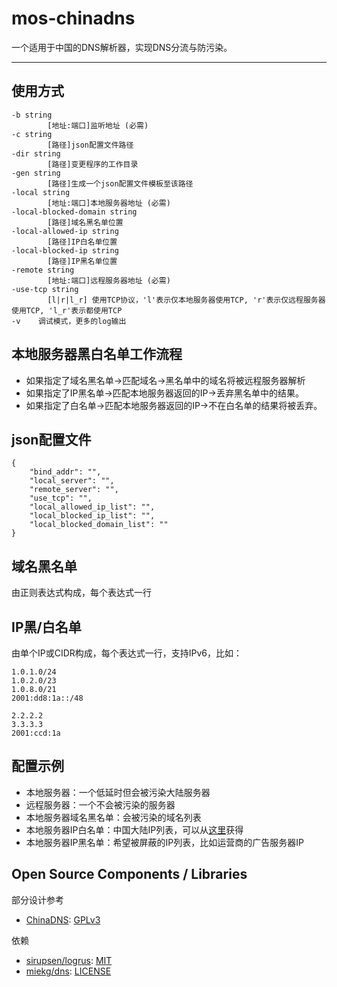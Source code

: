 # mos-chinadns

一个适用于中国的DNS解析器，实现DNS分流与防污染。

---

## 使用方式

    -b string
            [地址:端口]监听地址 (必需)
    -c string
            [路径]json配置文件路径
    -dir string
            [路径]变更程序的工作目录
    -gen string
            [路径]生成一个json配置文件模板至该路径
    -local string
            [地址:端口]本地服务器地址 (必需)
    -local-blocked-domain string
            [路径]域名黑名单位置
    -local-allowed-ip string
            [路径]IP白名单位置
    -local-blocked-ip string
            [路径]IP黑名单位置
    -remote string
            [地址:端口]远程服务器地址 (必需)
    -use-tcp string
            [l|r|l_r] 使用TCP协议，'l'表示仅本地服务器使用TCP, 'r'表示仅远程服务器使用TCP, 'l_r'表示都使用TCP
    -v    调试模式，更多的log输出


## 本地服务器黑白名单工作流程

* 如果指定了域名黑名单->匹配域名->黑名单中的域名将被远程服务器解析
* 如果指定了IP黑名单->匹配本地服务器返回的IP->丢弃黑名单中的结果。
* 如果指定了白名单->匹配本地服务器返回的IP->不在白名单的结果将被丢弃。

## json配置文件

    {
        "bind_addr": "",
        "local_server": "",
        "remote_server": "",
        "use_tcp": "",
        "local_allowed_ip_list": "",
        "local_blocked_ip_list": "",
        "local_blocked_domain_list": ""
    }

## 域名黑名单

由正则表达式构成，每个表达式一行

## IP黑/白名单

由单个IP或CIDR构成，每个表达式一行，支持IPv6，比如：

    1.0.1.0/24
    1.0.2.0/23
    1.0.8.0/21
    2001:dd8:1a::/48

    2.2.2.2
    3.3.3.3
    2001:ccd:1a

## 配置示例

* 本地服务器：一个低延时但会被污染大陆服务器
* 远程服务器：一个不会被污染的服务器
* 本地服务器域名黑名单：会被污染的域名列表
* 本地服务器IP白名单：中国大陆IP列表，可以从[这里](https://github.com/LisonFan/china_ip_list)获得
* 本地服务器IP黑名单：希望被屏蔽的IP列表，比如运营商的广告服务器IP

## Open Source Components / Libraries

部分设计参考

* [ChinaDNS](https://github.com/shadowsocks/ChinaDNS): [GPLv3](https://github.com/shadowsocks/ChinaDNS/blob/master/COPYING)

依赖

* [sirupsen/logrus](https://github.com/sirupsen/logrus): [MIT](https://github.com/sirupsen/logrus/blob/master/LICENSE)
* [miekg/dns](https://github.com/miekg/dns): [LICENSE](https://github.com/miekg/dns/blob/master/LICENSE)
